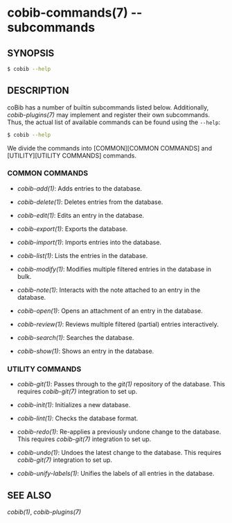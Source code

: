 cobib-commands(7) -- subcommands
================================

## SYNOPSIS

```bash
$ cobib --help
```

## DESCRIPTION

coBib has a number of builtin subcommands listed below.
Additionally, _cobib-plugins(7)_ may implement and register their own subcommands.
Thus, the actual list of available commands can be found using the `--help`:
```bash
$ cobib --help
```

We divide the commands into [COMMON][COMMON COMMANDS] and [UTILITY][UTILITY COMMANDS] commands.

### COMMON COMMANDS

  * _cobib-add(1)_:
    Adds entries to the database.

  * _cobib-delete(1)_:
    Deletes entries from the database.

  * _cobib-edit(1)_:
    Edits an entry in the database.

  * _cobib-export(1)_:
    Exports the database.

  * _cobib-import(1)_:
    Imports entries into the database.

  * _cobib-list(1)_:
    Lists the entries in the database.

  * _cobib-modify(1)_:
    Modifies multiple filtered entries in the database in bulk.

  * _cobib-note(1)_:
    Interacts with the note attached to an entry in the database.

  * _cobib-open(1)_:
    Opens an attachment of an entry in the database.

  * _cobib-review(1)_:
    Reviews multiple filtered (partial) entries interactively.

  * _cobib-search(1)_:
    Searches the database.

  * _cobib-show(1)_:
    Shows an entry in the database.

### UTILITY COMMANDS

  * _cobib-git(1)_:
    Passes through to the _git(1)_ repository of the database.
    This requires _cobib-git(7)_ integration to set up.

  * _cobib-init(1)_:
    Initializes a new database.

  * _cobib-lint(1)_:
    Checks the database format.

  * _cobib-redo(1)_:
    Re-applies a previously undone change to the database.
    This requires _cobib-git(7)_ integration to set up.

  * _cobib-undo(1)_:
    Undoes the latest change to the database.
    This requires _cobib-git(7)_ integration to set up.

  * _cobib-unify-labels(1)_:
    Unifies the labels of all entries in the database.

## SEE ALSO

_cobib(1)_, _cobib-plugins(7)_

[//]: # ( vim: set ft=markdown tw=0: )
